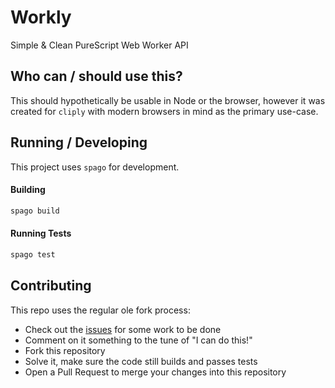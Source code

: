 # Workly
Simple & Clean PureScript Web Worker API

## Who can / should use this?
This should hypothetically be usable in Node or the browser,
however it was created for `cliply` with modern browsers in mind
as the primary use-case.

## Running / Developing
This project uses `spago` for development.

#### Building
```sh
spago build
```

#### Running Tests
```sh
spago test
```

## Contributing
This repo uses the regular ole fork process:
- Check out the [issues](https://www.github.com/cakekindel/purescript-workly/issues)
for some work to be done
- Comment on it something to the tune of "I can do this!"
- Fork this repository
- Solve it, make sure the code still builds and passes tests
- Open a Pull Request to merge your changes into this repository
